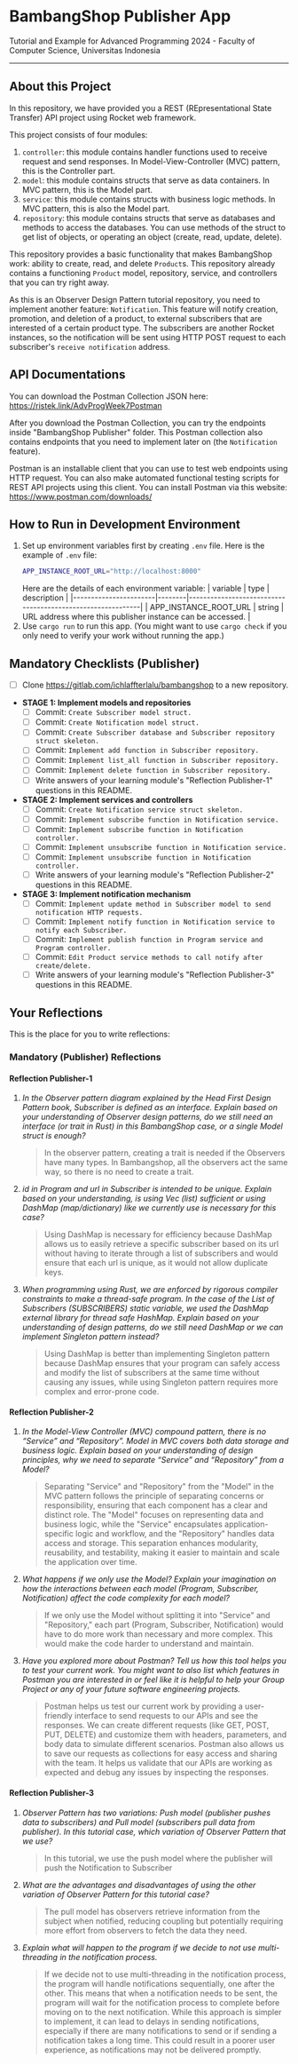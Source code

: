 # BambangShop Publisher App
Tutorial and Example for Advanced Programming 2024 - Faculty of Computer Science, Universitas Indonesia

---

## About this Project
In this repository, we have provided you a REST (REpresentational State Transfer) API project using Rocket web framework.

This project consists of four modules:
1.  `controller`: this module contains handler functions used to receive request and send responses.
    In Model-View-Controller (MVC) pattern, this is the Controller part.
2.  `model`: this module contains structs that serve as data containers.
    In MVC pattern, this is the Model part.
3.  `service`: this module contains structs with business logic methods.
    In MVC pattern, this is also the Model part.
4.  `repository`: this module contains structs that serve as databases and methods to access the databases.
    You can use methods of the struct to get list of objects, or operating an object (create, read, update, delete).

This repository provides a basic functionality that makes BambangShop work: ability to create, read, and delete `Product`s.
This repository already contains a functioning `Product` model, repository, service, and controllers that you can try right away.

As this is an Observer Design Pattern tutorial repository, you need to implement another feature: `Notification`.
This feature will notify creation, promotion, and deletion of a product, to external subscribers that are interested of a certain product type.
The subscribers are another Rocket instances, so the notification will be sent using HTTP POST request to each subscriber's `receive notification` address.

## API Documentations

You can download the Postman Collection JSON here: https://ristek.link/AdvProgWeek7Postman

After you download the Postman Collection, you can try the endpoints inside "BambangShop Publisher" folder.
This Postman collection also contains endpoints that you need to implement later on (the `Notification` feature).

Postman is an installable client that you can use to test web endpoints using HTTP request.
You can also make automated functional testing scripts for REST API projects using this client.
You can install Postman via this website: https://www.postman.com/downloads/

## How to Run in Development Environment
1.  Set up environment variables first by creating `.env` file.
    Here is the example of `.env` file:
    ```bash
    APP_INSTANCE_ROOT_URL="http://localhost:8000"
    ```
    Here are the details of each environment variable:
    | variable              | type   | description                                                |
    |-----------------------|--------|------------------------------------------------------------|
    | APP_INSTANCE_ROOT_URL | string | URL address where this publisher instance can be accessed. |
2.  Use `cargo run` to run this app.
    (You might want to use `cargo check` if you only need to verify your work without running the app.)

## Mandatory Checklists (Publisher)
-   [ ] Clone https://gitlab.com/ichlaffterlalu/bambangshop to a new repository.
-   **STAGE 1: Implement models and repositories**
    -   [ ] Commit: `Create Subscriber model struct.`
    -   [ ] Commit: `Create Notification model struct.`
    -   [ ] Commit: `Create Subscriber database and Subscriber repository struct skeleton.`
    -   [ ] Commit: `Implement add function in Subscriber repository.`
    -   [ ] Commit: `Implement list_all function in Subscriber repository.`
    -   [ ] Commit: `Implement delete function in Subscriber repository.`
    -   [ ] Write answers of your learning module's "Reflection Publisher-1" questions in this README.
-   **STAGE 2: Implement services and controllers**
    -   [ ] Commit: `Create Notification service struct skeleton.`
    -   [ ] Commit: `Implement subscribe function in Notification service.`
    -   [ ] Commit: `Implement subscribe function in Notification controller.`
    -   [ ] Commit: `Implement unsubscribe function in Notification service.`
    -   [ ] Commit: `Implement unsubscribe function in Notification controller.`
    -   [ ] Write answers of your learning module's "Reflection Publisher-2" questions in this README.
-   **STAGE 3: Implement notification mechanism**
    -   [ ] Commit: `Implement update method in Subscriber model to send notification HTTP requests.`
    -   [ ] Commit: `Implement notify function in Notification service to notify each Subscriber.`
    -   [ ] Commit: `Implement publish function in Program service and Program controller.`
    -   [ ] Commit: `Edit Product service methods to call notify after create/delete.`
    -   [ ] Write answers of your learning module's "Reflection Publisher-3" questions in this README.

## Your Reflections
This is the place for you to write reflections:

### Mandatory (Publisher) Reflections

#### Reflection Publisher-1
1. _In the Observer pattern diagram explained by the Head First Design Pattern book, Subscriber is defined as an interface. Explain based on your understanding of Observer design patterns, do we still need an interface (or trait in Rust) in this BambangShop case, or a single Model struct is enough?_ <br>
    > In the observer pattern, creating a trait is needed if the Observers have many types. In Bambangshop, all the observers act the same way, so there is no need to create a trait.

2. _id in Program and url in Subscriber is intended to be unique. Explain based on your understanding, is using Vec (list) sufficient or using DashMap (map/dictionary) like we currently use is necessary for this case?_ <br>
    > Using DashMap is necessary for efficiency because DashMap allows us to easily retrieve a specific subscriber based on its url without having to iterate through a list of subscribers and would ensure that each url is unique, as it would not allow duplicate keys.

3. _When programming using Rust, we are enforced by rigorous compiler constraints to make a thread-safe program. In the case of the List of Subscribers (SUBSCRIBERS) static variable, we used the DashMap external library for thread safe HashMap. Explain based on your understanding of design patterns, do we still need DashMap or we can implement Singleton pattern instead?_ <br>
    > Using DashMap is better than implementing Singleton pattern because DashMap ensures that your program can safely access and modify the list of subscribers at the same time without causing any issues, while using Singleton pattern requires more complex and error-prone code.

#### Reflection Publisher-2
1. _In the Model-View Controller (MVC) compound pattern, there is no “Service” and “Repository”. Model in MVC covers both data storage and business logic. Explain based on your understanding of design principles, why we need to separate “Service” and “Repository” from a Model?_ <br>
    > Separating "Service" and "Repository" from the "Model" in the MVC pattern follows the principle of separating concerns or responsibility, ensuring that each component has a clear and distinct role. The "Model" focuses on representing data and business logic, while the "Service" encapsulates application-specific logic and workflow, and the "Repository" handles data access and storage. This separation enhances modularity, reusability, and testability, making it easier to maintain and scale the application over time.

2. _What happens if we only use the Model? Explain your imagination on how the interactions between each model (Program, Subscriber, Notification) affect the code complexity for each model?_ <br>
    > If we only use the Model without splitting it into "Service" and "Repository," each part (Program, Subscriber, Notification) would have to do more work than necessary and more complex. This would make the code harder to understand and maintain.

3. _Have you explored more about Postman? Tell us how this tool helps you to test your current work. You might want to also list which features in Postman you are interested in or feel like it is helpful to help your Group Project or any of your future software engineering projects._ <br>
    > Postman helps us test our current work by providing a user-friendly interface to send requests to our APIs and see the responses. We can create different requests (like GET, POST, PUT, DELETE) and customize them with headers, parameters, and body data to simulate different scenarios. Postman also allows us to save our requests as collections for easy access and sharing with the team. It helps us validate that our APIs are working as expected and debug any issues by inspecting the responses.

#### Reflection Publisher-3
1. _Observer Pattern has two variations: Push model (publisher pushes data to subscribers) and Pull model (subscribers pull data from publisher). In this tutorial case, which variation of Observer Pattern that we use?_ <br>
    > In this tutorial, we use the push model where the publisher will push the Notification to Subscriber

2. _What are the advantages and disadvantages of using the other variation of Observer Pattern for this tutorial case?_ <br>
    > The pull model has observers retrieve information from the subject when notified, reducing coupling but potentially requiring more effort from observers to fetch the data they need.

3. _Explain what will happen to the program if we decide to not use multi-threading in the notification process._ <br>
    > If we decide not to use multi-threading in the notification process, the program will handle notifications sequentially, one after the other. This means that when a notification needs to be sent, the program will wait for the notification process to complete before moving on to the next notification. While this approach is simpler to implement, it can lead to delays in sending notifications, especially if there are many notifications to send or if sending a notification takes a long time. This could result in a poorer user experience, as notifications may not be delivered promptly.